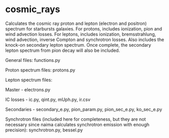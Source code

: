 # cosmic_rays

Calculates the cosmic ray proton and lepton (electron and positron) spectrum for starbursts galaxies. For protons, includes ionization, pion and wind advection losses. For leptons, includes ionization, bremsstrahlung, wind advection, inverse Compton and synchrotron losses. Also includes the knock-on secondary lepton spectrum. Once complete, the secondary lepton spectrum from pion decay will also be included.


General files: functions.py


Proton spectrum files: protons.py


Lepton spectrum files: 

Master - electrons.py

IC losses - ic.py, qint.py, mUph.py, ir.csv

Secondaries - secondary_e.py, pion_param.py, pion_sec_e.py, ko_sec_e.py


Synchrotron files (included here for completeness, but they are not necessary since naima calculates synchrotron emission with enough precision): synchrotron.py, bessel.py
